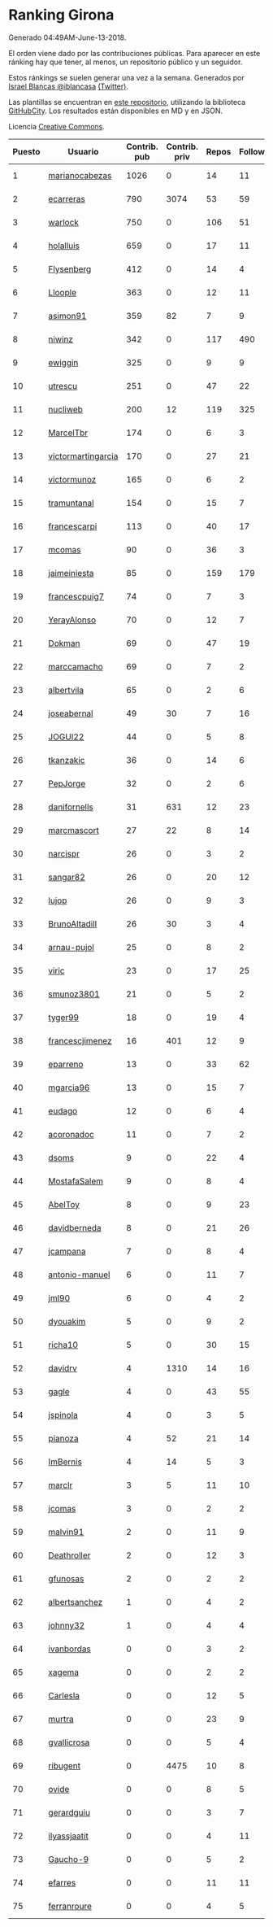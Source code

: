 # Ranking Girona

Generado 04:49AM-June-13-2018.

El orden viene dado por las contribuciones públicas. Para aparecer en este ránking hay que tener, al menos, un repositorio público y un seguidor.

Estos ránkings se suelen generar una vez a la semana. Generados por [Israel Blancas @iblancasa](https://github.com/iblancasa/) [(Twitter)](https://twitter.com/iblancasa).

Las plantillas se encuentran en [este repositorio](https://github.com/iblancasa/GH-Spanish-Ranking), utilizando la biblioteca [GitHubCity](https://github.com/iblancasa/GitHubCity). Los resultados están disponibles en MD y en JSON.

Licencia [Creative Commons](https://creativecommons.org/licenses/by/4.0/).

| Puesto   |  Usuario  | Contrib. pub | Contrib. priv |Repos| Followers | Desde |  Avatar  |
|----------|-----------|--------------|---------------|-----|-----------|-------|----------|
|1|[marianocabezas](https://github.com/marianocabezas)|1026|0|14|11|2016-05-10|![marianocabezas](https://avatars0.githubusercontent.com/u/19290459)|
|2|[ecarreras](https://github.com/ecarreras)|790|3074|53|59|2010-06-02|![ecarreras](https://avatars3.githubusercontent.com/u/294235)|
|3|[warlock](https://github.com/warlock)|750|0|106|51|2010-02-03|![warlock](https://avatars2.githubusercontent.com/u/194981)|
|4|[holalluis](https://github.com/holalluis)|659|0|17|11|2011-09-27|![holalluis](https://avatars1.githubusercontent.com/u/1082644)|
|5|[Flysenberg](https://github.com/Flysenberg)|412|0|14|4|2017-09-22|![Flysenberg](https://avatars2.githubusercontent.com/u/32201366)|
|6|[Lloople](https://github.com/Lloople)|363|0|12|11|2013-10-11|![Lloople](https://avatars2.githubusercontent.com/u/5665466)|
|7|[asimon91](https://github.com/asimon91)|359|82|7|9|2015-07-06|![asimon91](https://avatars3.githubusercontent.com/u/13195695)|
|8|[niwinz](https://github.com/niwinz)|342|0|117|490|2011-06-11|![niwinz](https://avatars0.githubusercontent.com/u/843689)|
|9|[ewiggin](https://github.com/ewiggin)|325|0|9|9|2011-03-08|![ewiggin](https://avatars1.githubusercontent.com/u/657517)|
|10|[utrescu](https://github.com/utrescu)|251|0|47|22|2012-07-20|![utrescu](https://avatars0.githubusercontent.com/u/2011002)|
|11|[nucliweb](https://github.com/nucliweb)|200|12|119|325|2012-01-05|![nucliweb](https://avatars1.githubusercontent.com/u/1307927)|
|12|[MarcelTbr](https://github.com/MarcelTbr)|174|0|6|3|2016-11-18|![MarcelTbr](https://avatars3.githubusercontent.com/u/23552041)|
|13|[victormartingarcia](https://github.com/victormartingarcia)|170|0|27|21|2011-03-09|![victormartingarcia](https://avatars2.githubusercontent.com/u/659832)|
|14|[victormunoz](https://github.com/victormunoz)|165|0|6|2|2015-05-06|![victormunoz](https://avatars3.githubusercontent.com/u/12271074)|
|15|[tramuntanal](https://github.com/tramuntanal)|154|0|15|7|2010-02-08|![tramuntanal](https://avatars0.githubusercontent.com/u/199462)|
|16|[francescarpi](https://github.com/francescarpi)|113|0|40|17|2010-05-26|![francescarpi](https://avatars2.githubusercontent.com/u/287872)|
|17|[mcomas](https://github.com/mcomas)|90|0|36|3|2013-05-15|![mcomas](https://avatars3.githubusercontent.com/u/4439719)|
|18|[jaimeiniesta](https://github.com/jaimeiniesta)|85|0|159|179|2008-03-09|![jaimeiniesta](https://avatars2.githubusercontent.com/u/2629)|
|19|[francescpuig7](https://github.com/francescpuig7)|74|0|7|3|2016-06-15|![francescpuig7](https://avatars3.githubusercontent.com/u/19941550)|
|20|[YerayAlonso](https://github.com/YerayAlonso)|70|0|12|7|2012-05-29|![YerayAlonso](https://avatars2.githubusercontent.com/u/1788228)|
|21|[Dokman](https://github.com/Dokman)|69|0|47|19|2012-09-06|![Dokman](https://avatars1.githubusercontent.com/u/2290904)|
|22|[marccamacho](https://github.com/marccamacho)|69|0|7|2|2014-04-24|![marccamacho](https://avatars1.githubusercontent.com/u/7396184)|
|23|[albertvila](https://github.com/albertvila)|65|0|2|6|2011-03-24|![albertvila](https://avatars0.githubusercontent.com/u/688206)|
|24|[joseabernal](https://github.com/joseabernal)|49|30|7|16|2011-11-23|![joseabernal](https://avatars2.githubusercontent.com/u/1215598)|
|25|[JOGUI22](https://github.com/JOGUI22)|44|0|5|8|2013-09-30|![JOGUI22](https://avatars0.githubusercontent.com/u/5580229)|
|26|[tkanzakic](https://github.com/tkanzakic)|36|0|14|6|2011-06-29|![tkanzakic](https://avatars0.githubusercontent.com/u/884028)|
|27|[PepJorge](https://github.com/PepJorge)|32|0|2|6|2013-03-08|![PepJorge](https://avatars1.githubusercontent.com/u/3807514)|
|28|[danifornells](https://github.com/danifornells)|31|631|12|23|2012-12-03|![danifornells](https://avatars3.githubusercontent.com/u/2950939)|
|29|[marcmascort](https://github.com/marcmascort)|27|22|8|14|2013-02-14|![marcmascort](https://avatars2.githubusercontent.com/u/3595718)|
|30|[narcispr](https://github.com/narcispr)|26|0|3|2|2011-05-19|![narcispr](https://avatars3.githubusercontent.com/u/798275)|
|31|[sangar82](https://github.com/sangar82)|26|0|20|12|2010-12-15|![sangar82](https://avatars1.githubusercontent.com/u/524030)|
|32|[lujop](https://github.com/lujop)|26|0|9|3|2011-07-16|![lujop](https://avatars1.githubusercontent.com/u/920260)|
|33|[BrunoAltadill](https://github.com/BrunoAltadill)|26|30|3|4|2015-12-29|![BrunoAltadill](https://avatars3.githubusercontent.com/u/16470099)|
|34|[arnau-pujol](https://github.com/arnau-pujol)|25|0|8|2|2016-08-28|![arnau-pujol](https://avatars3.githubusercontent.com/u/21292745)|
|35|[viric](https://github.com/viric)|23|0|17|25|2009-03-24|![viric](https://avatars1.githubusercontent.com/u/66664)|
|36|[smunoz3801](https://github.com/smunoz3801)|21|0|5|2|2014-03-09|![smunoz3801](https://avatars1.githubusercontent.com/u/6901243)|
|37|[tyger99](https://github.com/tyger99)|18|0|19|4|2016-09-18|![tyger99](https://avatars2.githubusercontent.com/u/22277221)|
|38|[francescjimenez](https://github.com/francescjimenez)|16|401|12|9|2012-05-30|![francescjimenez](https://avatars0.githubusercontent.com/u/1791741)|
|39|[eparreno](https://github.com/eparreno)|13|0|33|62|2008-03-13|![eparreno](https://avatars1.githubusercontent.com/u/3028)|
|40|[mgarcia96](https://github.com/mgarcia96)|13|0|15|7|2014-02-01|![mgarcia96](https://avatars1.githubusercontent.com/u/6561770)|
|41|[eudago](https://github.com/eudago)|12|0|6|4|2011-05-25|![eudago](https://avatars2.githubusercontent.com/u/809916)|
|42|[acoronadoc](https://github.com/acoronadoc)|11|0|7|2|2011-06-01|![acoronadoc](https://avatars2.githubusercontent.com/u/822481)|
|43|[dsoms](https://github.com/dsoms)|9|0|22|4|2011-07-13|![dsoms](https://avatars3.githubusercontent.com/u/912243)|
|44|[MostafaSalem](https://github.com/MostafaSalem)|9|0|8|4|2016-05-03|![MostafaSalem](https://avatars1.githubusercontent.com/u/19169958)|
|45|[AbelToy](https://github.com/AbelToy)|8|0|9|23|2009-10-31|![AbelToy](https://avatars2.githubusercontent.com/u/147130)|
|46|[davidberneda](https://github.com/davidberneda)|8|0|21|26|2012-04-12|![davidberneda](https://avatars0.githubusercontent.com/u/1636163)|
|47|[jcampana](https://github.com/jcampana)|7|0|8|4|2012-07-16|![jcampana](https://avatars3.githubusercontent.com/u/1982571)|
|48|[antonio-manuel](https://github.com/antonio-manuel)|6|0|11|7|2015-04-09|![antonio-manuel](https://avatars0.githubusercontent.com/u/11867984)|
|49|[jml90](https://github.com/jml90)|6|0|4|2|2016-03-18|![jml90](https://avatars2.githubusercontent.com/u/17928538)|
|50|[dyouakim](https://github.com/dyouakim)|5|0|9|2|2013-09-21|![dyouakim](https://avatars3.githubusercontent.com/u/5508957)|
|51|[richa10](https://github.com/richa10)|5|0|30|15|2014-12-06|![richa10](https://avatars3.githubusercontent.com/u/10096428)|
|52|[davidrv](https://github.com/davidrv)|4|1310|14|16|2009-03-09|![davidrv](https://avatars2.githubusercontent.com/u/61644)|
|53|[gagle](https://github.com/gagle)|4|0|43|55|2012-02-17|![gagle](https://avatars0.githubusercontent.com/u/1446052)|
|54|[jspinola](https://github.com/jspinola)|4|0|3|5|2013-04-25|![jspinola](https://avatars3.githubusercontent.com/u/4253665)|
|55|[pianoza](https://github.com/pianoza)|4|52|21|14|2013-02-28|![pianoza](https://avatars3.githubusercontent.com/u/3731130)|
|56|[ImBernis](https://github.com/ImBernis)|4|14|5|3|2016-05-28|![ImBernis](https://avatars3.githubusercontent.com/u/19626829)|
|57|[marclr](https://github.com/marclr)|3|5|11|10|2013-02-04|![marclr](https://avatars0.githubusercontent.com/u/3474291)|
|58|[jcomas](https://github.com/jcomas)|3|0|2|2|2013-12-30|![jcomas](https://avatars3.githubusercontent.com/u/6289333)|
|59|[malvin91](https://github.com/malvin91)|2|0|11|9|2014-02-27|![malvin91](https://avatars2.githubusercontent.com/u/6801363)|
|60|[Deathroller](https://github.com/Deathroller)|2|0|12|3|2014-06-18|![Deathroller](https://avatars3.githubusercontent.com/u/7921596)|
|61|[gfunosas](https://github.com/gfunosas)|2|0|2|2|2015-11-08|![gfunosas](https://avatars1.githubusercontent.com/u/15719214)|
|62|[albertsanchez](https://github.com/albertsanchez)|1|0|4|2|2014-04-08|![albertsanchez](https://avatars1.githubusercontent.com/u/7221778)|
|63|[johnny32](https://github.com/johnny32)|1|0|4|4|2013-03-20|![johnny32](https://avatars2.githubusercontent.com/u/3924718)|
|64|[ivanbordas](https://github.com/ivanbordas)|0|0|3|2|2011-01-18|![ivanbordas](https://avatars2.githubusercontent.com/u/570374)|
|65|[xagema](https://github.com/xagema)|0|0|2|2|2012-05-23|![xagema](https://avatars2.githubusercontent.com/u/1770166)|
|66|[Carlesla](https://github.com/Carlesla)|0|0|12|5|2012-06-18|![Carlesla](https://avatars0.githubusercontent.com/u/1863714)|
|67|[murtra](https://github.com/murtra)|0|0|23|9|2012-06-05|![murtra](https://avatars3.githubusercontent.com/u/1818725)|
|68|[gvallicrosa](https://github.com/gvallicrosa)|0|0|5|4|2012-09-13|![gvallicrosa](https://avatars0.githubusercontent.com/u/2340232)|
|69|[ribugent](https://github.com/ribugent)|0|4475|10|8|2011-11-08|![ribugent](https://avatars1.githubusercontent.com/u/1180455)|
|70|[ovide](https://github.com/ovide)|0|0|8|5|2013-02-01|![ovide](https://avatars3.githubusercontent.com/u/3451025)|
|71|[gerardguiu](https://github.com/gerardguiu)|0|0|3|7|2013-10-14|![gerardguiu](https://avatars2.githubusercontent.com/u/5679102)|
|72|[ilyassjaatit](https://github.com/ilyassjaatit)|0|0|4|11|2013-12-06|![ilyassjaatit](https://avatars0.githubusercontent.com/u/6122534)|
|73|[Gaucho-9](https://github.com/Gaucho-9)|0|0|5|2|2014-01-27|![Gaucho-9](https://avatars3.githubusercontent.com/u/6517150)|
|74|[efarres](https://github.com/efarres)|0|0|11|11|2014-03-04|![efarres](https://avatars0.githubusercontent.com/u/6848360)|
|75|[ferranroure](https://github.com/ferranroure)|0|0|4|5|2015-09-28|![ferranroure](https://avatars0.githubusercontent.com/u/14871012)|
